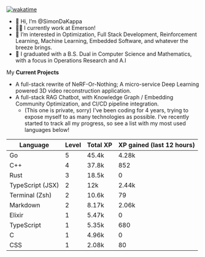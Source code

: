 
[![wakatime](https://wakatime.com/badge/user/50e6c678-94a9-4739-af51-360aeb113c51.svg)](https://wakatime.com/@50e6c678-94a9-4739-af51-360aeb113c51)

- 👋 Hi, I’m @SimonDaKappa
- 🧑‍💼 I currently work at Emerson!
- 👀 I’m interested in Optimization, Full Stack Development, Reinforcement Learning, Machine Learning, Embedded Software, and whatever the breeze brings.
- 🌱 I graduated with a B.S. Dual in Computer Science and Mathematics, with a focus in Operations Research and A.I

My **Current Projects** 
- A full-stack rewrite of NeRF-Or-Nothing; A micro-service Deep Learning powered 3D video reconstruction application.
- A full-stack RAG Chatbot, with Knowledge Graph / Embedding Community Optimization, and CI/CD pipeline integration.
  - (This one is private, sorry)
I've been coding for 4 years, trying to expose myself to as many technologies as possible. I've recently started to track all my progress, so see
a list with my most used languages below!

| Language | Level | Total XP | XP gained (last 12 hours) |
| --- | --- | --- | --- |
| Go | 5 | 45.4k | 4.28k |
| C++ | 4 | 37.8k | 852 |
| Rust | 3 | 18.5k | 0 |
| TypeScript (JSX) | 2 | 12k | 2.44k |
| Terminal (Zsh) | 2 | 10.6k | 79 |
| Markdown | 2 | 8.17k | 2.06k |
| Elixir | 1 | 5.47k | 0 |
| TypeScript | 1 | 5.35k | 680 |
| C | 1 | 4.96k | 0 |
| CSS | 1 | 2.08k | 80 |